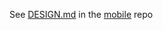 See [DESIGN.md](https://github.com/GetBallot/mobile/blob/master/DESIGN.md) in the [mobile](https://github.com/GetBallot/mobile) repo
